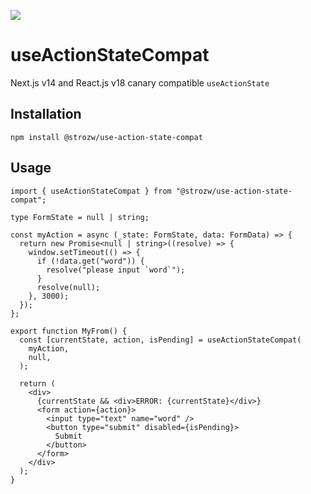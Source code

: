 [<img src="https://img.shields.io/npm/v/%40strozw%2Fuse-action-state-compat" />](https://www.npmjs.com/package/@strozw/use-action-state-compat)

# useActionStateCompat

Next.js v14 and React.js v18 canary compatible `useActionState`

## Installation

```
npm install @strozw/use-action-state-compat
```

## Usage

```tsx
import { useActionStateCompat } from "@strozw/use-action-state-compat";

type FormState = null | string;

const myAction = async (_state: FormState, data: FormData) => {
  return new Promise<null | string>((resolve) => {
    window.setTimeout(() => {
      if (!data.get("word")) {
        resolve("please input `word`");
      }
      resolve(null);
    }, 3000);
  });
};

export function MyFrom() {
  const [currentState, action, isPending] = useActionStateCompat(
    myAction,
    null,
  );

  return (
    <div>
      {currentState && <div>ERROR: {currentState}</div>}
      <form action={action}>
        <input type="text" name="word" />
        <button type="submit" disabled={isPending}>
          Submit
        </button>
      </form>
    </div>
  );
}
```
